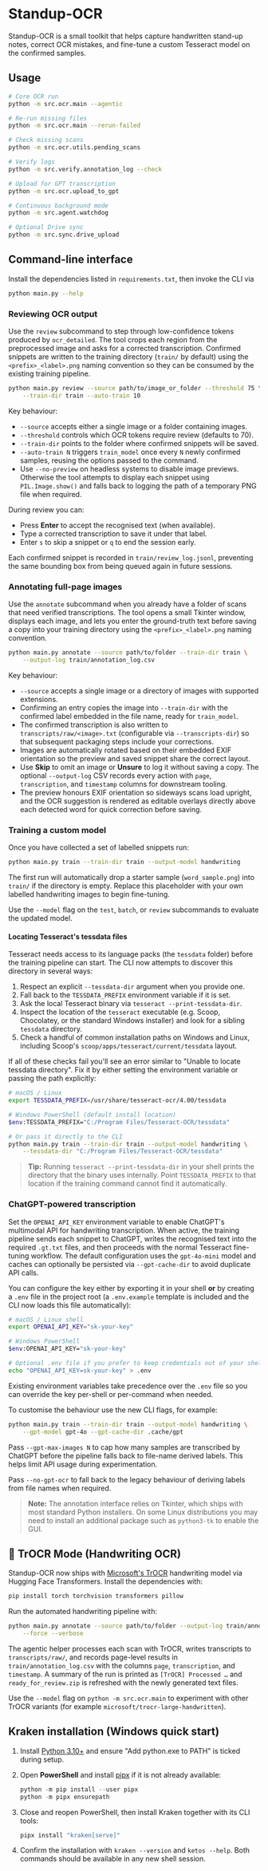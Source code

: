 # Standup-OCR

Standup-OCR is a small toolkit that helps capture handwritten stand-up notes,
correct OCR mistakes, and fine-tune a custom Tesseract model on the confirmed
samples.

## Usage

```bash
# Core OCR run
python -m src.ocr.main --agentic

# Re-run missing files
python -m src.ocr.main --rerun-failed

# Check missing scans
python -m src.ocr.utils.pending_scans

# Verify logs
python -m src.verify.annotation_log --check

# Upload for GPT transcription
python -m src.ocr.upload_to_gpt

# Continuous background mode
python -m src.agent.watchdog

# Optional Drive sync
python -m src.sync.drive_upload
```

## Command-line interface

Install the dependencies listed in `requirements.txt`, then invoke the CLI via

```bash
python main.py --help
```

### Reviewing OCR output

Use the `review` subcommand to step through low-confidence tokens produced by
`ocr_detailed`. The tool crops each region from the preprocessed image and asks
for a corrected transcription. Confirmed snippets are written to the training
directory (`train/` by default) using the `<prefix>_<label>.png` naming
convention so they can be consumed by the existing training pipeline.

```bash
python main.py review --source path/to/image_or_folder --threshold 75 \
    --train-dir train --auto-train 10
```

Key behaviour:

* `--source` accepts either a single image or a folder containing images.
* `--threshold` controls which OCR tokens require review (defaults to 70).
* `--train-dir` points to the folder where confirmed snippets will be saved.
* `--auto-train N` triggers `train_model` once every `N` newly confirmed
  samples, reusing the options passed to the command.
* Use `--no-preview` on headless systems to disable image previews. Otherwise
  the tool attempts to display each snippet using `PIL.Image.show()` and falls
  back to logging the path of a temporary PNG file when required.

During review you can:

* Press **Enter** to accept the recognised text (when available).
* Type a corrected transcription to save it under that label.
* Enter `s` to skip a snippet or `q` to end the session early.

Each confirmed snippet is recorded in `train/review_log.jsonl`, preventing the
same bounding box from being queued again in future sessions.

### Annotating full-page images

Use the `annotate` subcommand when you already have a folder of scans that need
verified transcriptions. The tool opens a small Tkinter window, displays each
image, and lets you enter the ground-truth text before saving a copy into your
training directory using the `<prefix>_<label>.png` naming convention.

```bash
python main.py annotate --source path/to/folder --train-dir train \
    --output-log train/annotation_log.csv
```

Key behaviour:

* `--source` accepts a single image or a directory of images with supported
  extensions.
* Confirming an entry copies the image into `--train-dir` with the confirmed
  label embedded in the file name, ready for `train_model`.
* The confirmed transcription is also written to
  ``transcripts/raw/<image>.txt`` (configurable via ``--transcripts-dir``) so
  that subsequent packaging steps include your corrections.
* Images are automatically rotated based on their embedded EXIF orientation so
  the preview and saved snippet share the correct layout.
* Use **Skip** to omit an image or **Unsure** to log it without saving a copy.
  The optional `--output-log` CSV records every action with `page`,
  `transcription`, and `timestamp` columns for downstream tooling.
* The preview honours EXIF orientation so sideways scans load upright, and the
  OCR suggestion is rendered as editable overlays directly above each detected
  word for quick correction before saving.

### Training a custom model

Once you have collected a set of labelled snippets run:

```bash
python main.py train --train-dir train --output-model handwriting
```

The first run will automatically drop a starter sample (`word_sample.png`) into
`train/` if the directory is empty. Replace this placeholder with your own
labelled handwriting images to begin fine-tuning.

Use the `--model` flag on the `test`, `batch`, or `review` subcommands to
evaluate the updated model.

#### Locating Tesseract's tessdata files

Tesseract needs access to its language packs (the `tessdata` folder) before the
training pipeline can start. The CLI now attempts to discover this directory in
several ways:

1. Respect an explicit `--tessdata-dir` argument when you provide one.
2. Fall back to the `TESSDATA_PREFIX` environment variable if it is set.
3. Ask the local Tesseract binary via `tesseract --print-tessdata-dir`.
4. Inspect the location of the `tesseract` executable (e.g. Scoop, Chocolatey,
   or the standard Windows installer) and look for a sibling `tessdata`
   directory.
5. Check a handful of common installation paths on Windows and Linux, including
   Scoop's `scoop/apps/tesseract/current/tessdata` layout.

If all of these checks fail you'll see an error similar to "Unable to locate
tessdata directory". Fix it by either setting the environment variable or
passing the path explicitly:

```bash
# macOS / Linux
export TESSDATA_PREFIX=/usr/share/tesseract-ocr/4.00/tessdata

# Windows PowerShell (default install location)
$env:TESSDATA_PREFIX="C:/Program Files/Tesseract-OCR/tessdata"

# Or pass it directly to the CLI
python main.py train --train-dir train --output-model handwriting \
    --tessdata-dir "C:/Program Files/Tesseract-OCR/tessdata"
```

> **Tip:** Running `tesseract --print-tessdata-dir` in your shell prints the
> directory that the binary uses internally. Point `TESSDATA_PREFIX` to that
> location if the training command cannot find it automatically.

### ChatGPT-powered transcription

Set the `OPENAI_API_KEY` environment variable to enable ChatGPT's multimodal
API for handwriting transcription. When active, the training pipeline sends
each snippet to ChatGPT, writes the recognised text into the required
`.gt.txt` files, and then proceeds with the normal Tesseract fine-tuning
workflow. The default configuration uses the `gpt-4o-mini` model and caches can
optionally be persisted via `--gpt-cache-dir` to avoid duplicate API calls.

You can configure the key either by exporting it in your shell **or** by
creating a `.env` file in the project root (a `.env.example` template is
included and the CLI now loads this file automatically):

```bash
# macOS / Linux shell
export OPENAI_API_KEY="sk-your-key"

# Windows PowerShell
$env:OPENAI_API_KEY="sk-your-key"

# Optional .env file if you prefer to keep credentials out of your shell profile
echo "OPENAI_API_KEY=sk-your-key" > .env
```

Existing environment variables take precedence over the `.env` file so you can
override the key per-shell or per-command when needed.

To customise the behaviour use the new CLI flags, for example:

```bash
python main.py train --train-dir train --output-model handwriting \
    --gpt-model gpt-4o --gpt-cache-dir .cache/gpt
```

Pass `--gpt-max-images N` to cap how many samples are transcribed by ChatGPT
before the pipeline falls back to file-name derived labels. This helps limit API
usage during experimentation.

Pass `--no-gpt-ocr` to fall back to the legacy behaviour of deriving labels from
file names when required.

> **Note:** The annotation interface relies on Tkinter, which ships with most
> standard Python installers. On some Linux distributions you may need to
> install an additional package such as `python3-tk` to enable the GUI.

## 🧠 TrOCR Mode (Handwriting OCR)

Standup-OCR now ships with [Microsoft's TrOCR](https://huggingface.co/microsoft)
handwriting model via Hugging Face Transformers. Install the dependencies with:

```bash
pip install torch torchvision transformers pillow
```

Run the automated handwriting pipeline with:

```bash
python main.py annotate --source path/to/folder --output-log train/annotation_log.csv \
    --force --verbose
```

The agentic helper processes each scan with TrOCR, writes transcripts to
`transcripts/raw/`, and records page-level results in `train/annotation_log.csv`
with the columns `page`, `transcription`, and `timestamp`. A summary of the run
is printed as `[TrOCR] Processed …` and `ready_for_review.zip` is refreshed with
the newly generated text files.

Use the `--model` flag on `python -m src.ocr.main` to experiment with other
TrOCR variants (for example `microsoft/trocr-large-handwritten`).

## Kraken installation (Windows quick start)

1. Install [Python 3.10+](https://www.python.org/downloads/windows/) and ensure "Add python.exe to PATH" is ticked during setup.
2. Open **PowerShell** and install [pipx](https://pypa.github.io/pipx/) if it is not already available:

   ```powershell
   python -m pip install --user pipx
   python -m pipx ensurepath
   ```

3. Close and reopen PowerShell, then install Kraken together with its CLI tools:

   ```powershell
   pipx install "kraken[serve]"
   ```

4. Confirm the installation with `kraken --version` and `ketos --help`. Both commands should be available in any new shell session.

